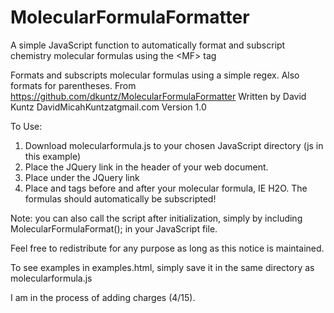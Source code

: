# MolecularFormulaFormatter
A simple JavaScript function to automatically format and subscript chemistry molecular formulas using the &lt;MF> tag

Formats and subscripts molecular formulas using a simple regex.  Also formats for parentheses.
From https://github.com/dkuntz/MolecularFormulaFormatter
Written by David Kuntz DavidMicahKuntzatgmail.com
Version 1.0

To Use:

1. Download molecularformula.js to your chosen JavaScript directory (js in this example)
2. Place the JQuery link <script src="https://ajax.googleapis.com/ajax/libs/jquery/1.7.1/jquery.min.js"></script> in the header of your web document.
3. Place <script src="js/molecularformula.js"></script> under the JQuery link
4. Place <MF> and </MF> tags before and after your molecular formula, IE <MF>H2O</MF>.  The formulas should automatically be subscripted!

Note: you can also call the script after initialization, simply by including MolecularFormulaFormat(); in your JavaScript file.

Feel free to redistribute for any purpose as long as this notice is maintained.

To see examples in examples.html, simply save it in the same directory as molecularformula.js

I am in the process of adding charges (4/15).
